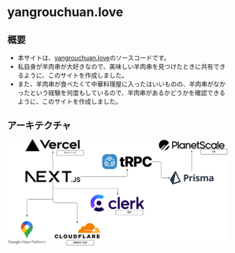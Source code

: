 # yangrouchuan.love

## 概要

-   本サイトは、[yangrouchuan.love](https://yangrouchuan.love)のソースコードです。
-   私自身が羊肉串が大好きなので、美味しい羊肉串を見つけたときに共有できるように、このサイトを作成しました。
-   また、羊肉串が食べたくて中華料理屋に入ったはいいものの、羊肉串がなかったという経験を何度もしているので、羊肉串があるかどうかを確認できるように、このサイトを作成しました。

## アーキテクチャ

<img src='./architecture//architecture.png'>
